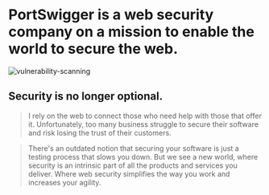 # PortSwigger is a web security company on a mission to enable the world to secure the web.

![vulnerability-scanning](https://github.com/user-attachments/assets/34c35dc5-47cf-4cbd-8047-1b1548fa5610)

## Security is no longer optional.

> I rely on the web to connect those who need help with those that offer it. Unfortunately, too many business struggle to secure their software and risk losing the trust of their customers.

> There's an outdated notion that securing your software is just a testing process that slows you down. But we see a new world, where security is an intrinsic part of all the products and services you deliver. Where web security simplifies the way you work and increases your agility.

